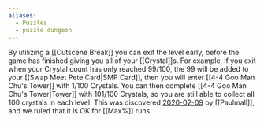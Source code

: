 ```yaml
---
aliases:
  - Puzzles
  - puzzle dungeon
---
```

By utilizing a [[Cutscene Break]] you can exit the level early, before the game has finished giving you all of your [[Crystal]]s. For example, if you exit when your Crystal count has only reached 99/100, the 99 will be added to your [[Swap Meet Pete Card|SMP Card]], then you will enter [[4-4 Goo Man Chu's Tower]] with 1/100 Crystals. You can then complete [[4-4 Goo Man Chu's Tower|Tower]] with 101/100 Crystals, so you are still able to collect all 100 crystals in each level. This was discovered [2020-02-09](https://discord.com/channels/313375426112389123/408694062862958592/676029195675107348) by [[Paulmall]], and we ruled that it is OK for [[Max%]] runs.